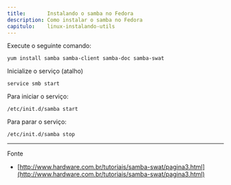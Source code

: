 ```yaml
---
title:       Instalando o samba no Fedora
description: Como instalar o samba no Fedora
capitulo:    linux-instalando-utils
---
```



Execute o seguinte comando:

    yum install samba samba-client samba-doc samba-swat

Inicialize o serviço (atalho)

    service smb start

Para iniciar o serviço:

    /etc/init.d/samba start

Para parar o serviço:

    /etc/init.d/samba stop


- - -
Fonte

- [http://www.hardware.com.br/tutoriais/samba-swat/pagina3.html](http://www.hardware.com.br/tutoriais/samba-swat/pagina3.html)
